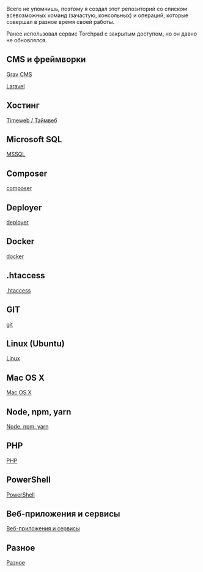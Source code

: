 Всего не упомнишь, поэтому я создал этот репозиторий со списком всевозможных команд (зачастую, консольных) и операций, которые совершал в разное время своей работы.

Ранее использовал сервис Torchpad с закрытым доступом, но он давно не обновлялся.

## CMS и фреймворки

[Grav CMS](/cms-and-frameworks/grav-cms.md)

[Laravel](/cms-and-frameworks/laravel.md)

## Хостинг

[Timeweb / Таймвеб](/hosting/timeweb.md)

## Microsoft SQL

[MSSQL](/ms-sql/ms-sql.md)

## Composer

[composer](/composer.md)

## Deployer

[deployer](/deployer.md)

## Docker

[docker](/docker.md)

## .htaccess

[.htaccess](/dot-htaccess.md)

## GIT

[git](/git.md)

## Linux (Ubuntu)

[Linux](/linux.md)

## Mac OS X

[Mac OS X](/mac-os-x.md)

## Node, npm, yarn

[Node, npm, yarn](/node-npm-yarn.md)

## PHP

[PHP](/php.md)

## PowerShell

[PowerShell](/powershell.md)

## Веб-приложения и сервисы

[Веб-приложения и сервисы](/web-tools-and-services.md)

## Разное

[Разное](/other.md)

